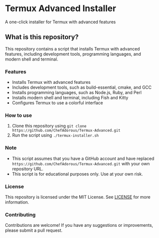 # Termux Advanced Installer

A one-click installer for Termux with advanced features

## What is this repository?

This repository contains a script that installs Termux with advanced features, including development tools, programming languages, and modern shell and terminal.

### Features

* Installs Termux with advanced features
* Includes development tools, such as build-essential, cmake, and GCC
* Installs programming languages, such as Node.js, Ruby, and Perl
* Installs modern shell and terminal, including Fish and Kitty
* Configures Termux to use a colorful interface

### How to use

1. Clone this repository using `git clone https://github.com/ChefAdorous/Termux-Advanced.git`
2. Run the script using `./termux-installer.sh`

### Note

* This script assumes that you have a GitHub account and have replaced `https://github.com/ChefAdorous/Termux-Advanced.git` with your own repository URL.
* This script is for educational purposes only. Use at your own risk.

### License

This repository is licensed under the MIT License. See [LICENSE](LICENSE) for more information.

### Contributing

Contributions are welcome! If you have any suggestions or improvements, please submit a pull request.
